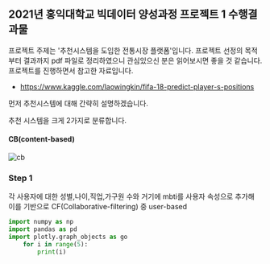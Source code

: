## 2021년 홍익대학교 빅데이터 양성과정 프로젝트 1 수행결과물

프로젝트 주제는 '추천시스템을 도입한 전통시장 플랫폼'입니다. 프로젝트 선정의 목적부터 결과까지 pdf 파일로 정리하였으니 관심있으신 분은 읽어보시면 좋을 것 같습니다.
프로젝트를 진행하면서 참고한 자료입니다.
* https://www.kaggle.com/laowingkin/fifa-18-predict-player-s-positions 

먼저 추천시스템에 대해 간략히 설명하겠습니다. 

추천 시스템을 크게 2가지로 분류합니다.
#### CB(content-based)

![cb](https://user-images.githubusercontent.com/83809636/135036337-facd1224-eb22-42a8-a011-24eced1dbee9.png)


### Step 1

각 사용자에 대한 성별,나이,직업,가구원 수와 거기에 mbti를 사용자 속성으로 추가해 이를 기반으로 CF(Collaborative-filtering) 중 user-based 
```python
import numpy as np
import pandas as pd
import plotly.graph_objects as go
    for i in range(5):
        print(i)
       
